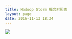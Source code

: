 ```yaml
---
title: Hadoop Storm 概念对照表
layout: page
date: 2016-11-13 18:34
---
```


![](http://wiki.smallcpp.com/static/images/搭建Hadoop分布式实验环境/HadoopStorm.png)
